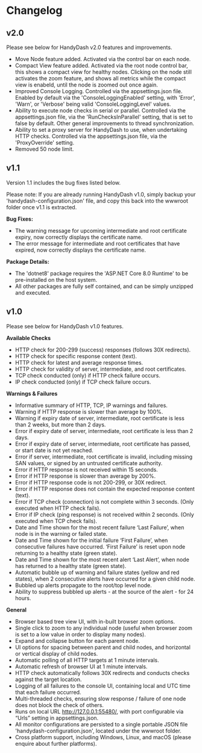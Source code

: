 # Changelog

## v2.0

Please see below for HandyDash v2.0 features and improvements.

- Move Node feature added. Activated via the control bar on each node.
- Compact View feature added. Activated via the root node control bar, this shows a compact view for healthy nodes. Clicking on the node still activates the zoom feature, and shows all metrics while the compact view is enabeld, until the node is zoomed out once again.
- Improved Console Logging. Controlled via the appsettings.json file. Enabled by default via the 'ConsoleLoggingEnabled' setting, with 'Error', 'Warn', or 'Verbose' being valid 'ConsoleLoggingLevel' values.
- Ability to execute node checks in serial or parallel. Controlled via the appsettings.json file, via the 'RunChecksInParallel' setting, that is set to false by default. Other general improvements to thread synchronization.
- Ability to set a proxy server for HandyDash to use, when undertaking HTTP checks. Controlled via the appsettings.json file, via the 'ProxyOverride' setting.
- Removed 50 node limit.

## v1.1

Version 1.1 includes the bug fixes listed below.

Please note: If you are already running HandyDash v1.0, simply backup your 'handydash-configuration.json' file, and copy this back into the wwwroot folder once v1.1 is extracted.

**Bug Fixes:**

- The warning message for upcoming intermediate and root certificate expiry, now correctly displays the certificate name.
- The error message for intermediate and root certificates that have expired, now correctly displays the certificate name.

**Package Details:**
- The 'dotnet8' package requires the 'ASP.NET Core 8.0 Runtime' to be pre-installed on the host system. 
- All other packages are fully self contained, and can be simply unzipped and executed.

## v1.0

Please see below for HandyDash v1.0 features.

**Available Checks**

- HTTP check for 200-299 (success) responses (follows 30X redirects).
- HTTP check for specific response content (text).
- HTTP check for latest and average response times.
- HTTP check for validity of server, intermediate, and root certificates.
- TCP check conducted (only) if HTTP check failure occurs.
- IP check conducted (only) if TCP check failure occurs.


**Warnings & Failures**

- Informative summary of HTTP, TCP, IP warnings and failures.
- Warning if HTTP response is slower than average by 100%.
- Warning if expiry date of server, intermediate, root certificate is less than 2 weeks, but more than 2 days.
- Error if expiry date of server, intermediate, root certificate is less than 2 days.
- Error if expiry date of server, intermediate, root certificate has passed, or start date is not yet reached.
- Error if server, intermediate, root certificate is invalid, including missing SAN values, or signed by an untrusted certificate authority.
- Error if HTTP response is not received within 15 seconds.
- Error if HTTP response is slower than average by 200%.
- Error if HTTP response code is not 200-299, or 30X redirect.
- Error if HTTP response does not contain the expected response content (text).
- Error if TCP check (connection) is not complete within 3 seconds. (Only executed when HTTP check fails).
- Error if IP check (ping response) is not received within 2 seconds. (Only executed when TCP check fails).
- Date and Time shown for the most recent failure ‘Last Failure’, when node is in the warning or failed state.
- Date and Time shown for the initial failure ‘First Failure’, when consecutive failures have occurred. ‘First Failure’ is reset upon node returning to a healthy state (green state).
- Date and Time shown for the most recent alert ‘Last Alert’, when node has returned to a healthy state (green state).
- Automatic bubble up of warning and failure states (yellow and red states), when 2 consecutive alerts have occurred for a given child node.
- Bubbled up alerts propagate to the root/top level node.
- Ability to suppress bubbled up alerts - at the source of the alert - for 24 hours.

**General**

- Browser based tree view UI, with in-built browser zoom options.
- Single click to zoom to any individual node (useful when browser zoom is set to a low value in order to display many nodes).
- Expand and collapse button for each parent node.
- UI options for spacing between parent and child nodes, and horizontal or vertical display of child nodes.
- Automatic polling of all HTTP targets at 1 minute intervals.
- Automatic refresh of browser UI at 1 minute intervals.
- HTTP check automatically follows 30X redirects and conducts checks against the target location.
- Logging of all failures to the console UI, containing local and UTC time that each failure occurred.
- Multi-threaded checks, ensuring slow response / failure of one node does not block the check of others.
- Runs on local URL http://127.0.0.1:55480/, with port configurable via “Urls” setting in appsettings.json.
- All monitor configurations are persisted to a single portable JSON file 'handydash-configuration.json', located under the wwwroot folder.
- Cross platform support, including Windows, Linux, and macOS (please enquire about further platforms).
